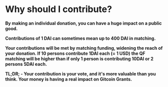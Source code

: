 # Why should I contribute?

**By making an individual donation, you can have a huge impact on a public good.**

**Contributions of 1 DAI can sometimes mean up to 400 DAI in matching.**

**Your contributions will be met by matching funding, widening the reach of your donation. If 10 persons contribute 1DAI each (= 1 USD) the QF matching will be higher than if only 1 person is contributing 10DAI or 2 persons 5DAI each.**

**TL;DR; - Your contribution is your vote, and it's more valuable than you think. Your money is having a real impact on Gitcoin Grants.**
